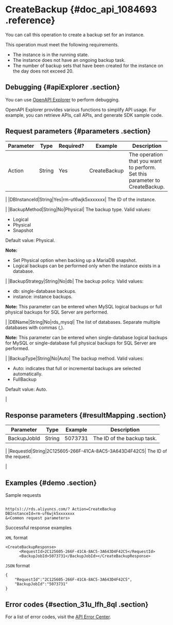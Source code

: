 # CreateBackup {#doc_api_1084693 .reference}

You can call this operation to create a backup set for an instance.

This operation must meet the following requirements.

-   The instance is in the running state.
-   The instance does not have an ongoing backup task.
-   The number of backup sets that have been created for the instance on the day does not exceed 20.

## Debugging {#apiExplorer .section}

You can use [OpenAPI Explorer](https://api.aliyun.com/#product=Rds&api=CreateBackup) to perform debugging.

OpenAPI Explorer provides various functions to simplify API usage. For example, you can retrieve APIs, call APIs, and generate SDK sample code.

## Request parameters {#parameters .section}

|Parameter|Type|Required?|Example|Description|
|---------|----|---------|-------|-----------|
|Action|String|Yes|CreateBackup| The operation that you want to perform. Set this parameter to CreateBackup.

 |
|DBInstanceId|String|Yes|rm-uf6wjk5xxxxxxx| The ID of the instance.

 |
|BackupMethod|String|No|Physical| The backup type. Valid values:

 -   Logical
-   Physical
-   Snapshot

 Default value: Physical.

 **Note:** 

-   Set Physical option when backing up a MariaDB snapshot.
-   Logical backups can be performed only when the instance exists in a database.

 |
|BackupStrategy|String|No|db| The backup policy. Valid values:

 -   db: single-database backups.
-   instance: instance backups.

 **Note:** This parameter can be entered when MySQL logical backups or full physical backups for SQL Server are performed.

 |
|DBName|String|No|rds\_mysql| The list of databases. Separate multiple databases with commas \(,\).

 **Note:** This parameter can be entered when single-database logical backups for MySQL or single-database full physical backups for SQL Server are performed.

 |
|BackupType|String|No|Auto| The backup method. Valid values:

 -   Auto: indicates that full or incremental backups are selected automatically.
-   FullBackup

 Default value: Auto.

 |

## Response parameters {#resultMapping .section}

|Parameter|Type|Example|Description|
|---------|----|-------|-----------|
|BackupJobId|String|5073731| The ID of the backup task.

 |
|RequestId|String|2C125605-266F-41CA-8AC5-3A643D4F42C5| The ID of the request.

 |

## Examples {#demo .section}

Sample requests

``` {#request_demo}

http(s)://rds.aliyuncs.com/? Action=CreateBackup
DBInstanceId=rm-uf6wjk5xxxxxxx
&<Common request parameters>

```

Successful response examples

`XML` format

``` {#codeblock_yqi_o83_zqu}
<CreateBackupResponse>
	  <RequestId>2C125605-266F-41CA-8AC5-3A643D4F42C5</RequestId>
	  <BackupJobId>5073731</BackupJobId></CreateBackupResponse>
```

`JSON` format

``` {#codeblock_b3h_c4g_5zn}
{
	"RequestId":"2C125605-266F-41CA-8AC5-3A643D4F42C5",
	"BackupJobId":"5073731"
}
```

## Error codes {#section_31u_lfh_8ql .section}

For a list of error codes, visit the [API Error Center](https://error-center.alibabacloud.com/status/product/Rds).

